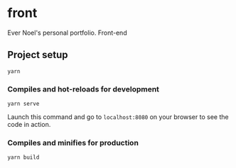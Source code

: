 # front

Ever Noel's personal portfolio. Front-end

## Project setup

```
yarn
```

### Compiles and hot-reloads for development

```
yarn serve
```

Launch this command and go to `localhost:8080` on your browser to see the code in action.

### Compiles and minifies for production

```
yarn build
```
